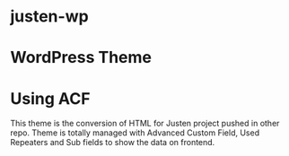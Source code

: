 # justen-wp
# WordPress Theme
# Using ACF

This theme is the conversion of HTML for Justen project pushed in other repo. Theme is totally managed with Advanced Custom Field, Used Repeaters and Sub fields to show the data on frontend. 
